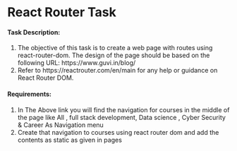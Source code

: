 <h1>React Router Task
</h1>
<h4>Task Description:
</h4>
<ol>
  <li>The objective of this task is to create a web page with routes using react-router-dom. The design of the page should be based on the following URL: https://www.guvi.in/blog/
</li>
  <li>Refer to https://reactrouter.com/en/main for any help or guidance on React Router DOM.
</li>
</ol>
<h4>Requirements:
</h4>
<ol>
  <li>In The Above link you will find the navigation for courses in the middle of the page like All , full stack development, Data science , Cyber Security & Career As Navigation menu</li>
  <li>Create that navigation to courses using react router dom and add the contents as static as given in pages
</li>
</ol>
